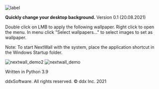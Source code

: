 ![label](https://user-images.githubusercontent.com/70449559/138293578-7968d295-8f43-4244-b8a1-5a723c5dac13.png)

**Quickly change your desktop background.**
Version 0.1 (20.08.2021)

Double click on LMB to apply the following wallpaper.
Right click to open the menu.
In menu click "Select wallpapers..." to select images to set as wallpaper. 

Note:
To start NextWall with the system, place the application shortcut in the Windows Startup folder.

![nextwall_demo2](https://user-images.githubusercontent.com/70449559/138294581-7d376193-b15a-42d9-b1b7-67dd209a79b4.png)
![nextwall_demo](https://user-images.githubusercontent.com/70449559/138294573-7a7de70b-dd6b-4934-ba66-86bb423ba102.png)

Written in Python 3.9

ddxSoftware. All rights reserved.
© ddx Inc. 2021
